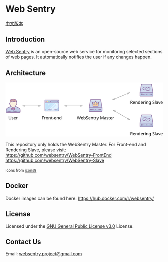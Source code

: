 # Web Sentry

[中文版本](./README.cn.md)

## Introduction

[Web Sentry](./) is an open-source web service for monitoring selected sections of web pages. It automatically notifies the user if any changes happen.

## Architecture

![architecture image](docs/assets/architecture.png?raw=true)  

This repository only holds the WebSentry Master. For Front-end and Rendering Slave, please visit:  
https://github.com/websentry/WebSentry-FrontEnd  
https://github.com/websentry/WebSentry-Slave

<small>Icons from [icons8](https://icons8.com/)</small>

## Docker
Docker images can be found here: https://hub.docker.com/r/websentry/

## License

Licensed under the [GNU General Public License v3.0](./LICENSE) License.

## Contact Us

Email: [websentry.project@gmail.com](mailto:websentry.project@gmail.com)

